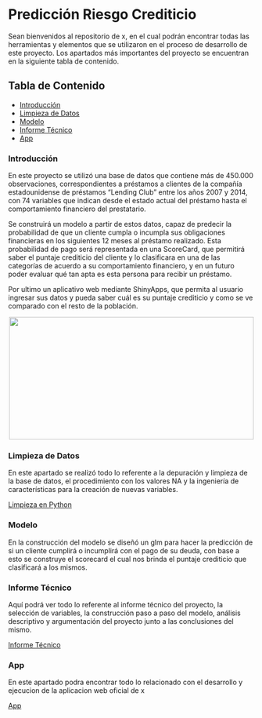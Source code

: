 # Predicción Riesgo Crediticio
Sean bienvenidos al repositorio de x, en el cual podrán encontrar todas las herramientas y elementos que se utilizaron en el proceso de desarrollo de este proyecto. Los apartados más importantes del proyecto se encuentran en la siguiente tabla de contenido.
## Tabla de Contenido

- [Introducción](#introducción)
- [Limpieza de Datos](#limpieza-de-datos)
- [Modelo](#modelo)
- [Informe Técnico](#informe-técnico)
- [App](#app)

### Introducción

En este proyecto se utilizó una base de datos que contiene más de 450.000 observaciones, correspondientes a préstamos a clientes de la compañía estadounidense de préstamos “Lending Club” entre los años 2007 y 2014, con 74 variables que indican desde el estado actual del préstamo hasta el comportamiento financiero del prestatario.  

Se construirá un modelo a partir de estos datos, capaz de predecir la probabilidad de que un cliente cumpla o incumpla sus obligaciones financieras en los siguientes 12 meses al préstamo realizado. Esta probabilidad de pago será representada en una ScoreCard, que permitirá saber el puntaje crediticio del cliente y lo clasificara en una de las categorías de acuerdo a su comportamiento financiero, y en un futuro poder evaluar qué tan apta es esta persona para recibir un préstamo.

Por ultimo un aplicativo web mediante ShinyApps, que permita al usuario ingresar sus datos y pueda saber cuál es su puntaje crediticio y como se ve comparado con el resto de la población.
<p align="center">
  <img src="https://encrypted-tbn0.gstatic.com/images?q=tbn:ANd9GcT7W2y3GE6lUs0-kXSqPmBvsvsDCs0XIxi6njDBvzlctQVosf8pJiFSaaisPVtA63LuRTU&usqp=CAU" width="500" height="250" />
</p>


### Limpieza de Datos

En este apartado se realizó todo lo referente a la depuración y limpieza de la base de datos, el procedimiento con los valores NA y la ingeniería de características para la creación de nuevas variables.

[Limpieza en Python](https://github.com/DanielDi/Prediccion_Riesgo_Crediticio/blob/main/procesamiento.md)

### Modelo

En la construcción del modelo se diseñó un glm para hacer la predicción de si un cliente cumplirá o incumplirá con el pago de su deuda, con base a esto se construye el scorecard el cual nos brinda el puntaje crediticio que clasificará a los mismos. 


### Informe Técnico

Aquí podrá ver todo lo referente al informe técnico del proyecto, la selección de variables, la construcción paso a paso del modelo, análisis descriptivo y argumentación del proyecto junto a las conclusiones del mismo.  

[Informe Técnico](https://github.com/DanielDi/Prediccion_Riesgo_Crediticio/blob/main/datos_juntos.feather)

### App

En este apartado podra encontrar todo lo relacionado con el desarrollo y ejecucion de la aplicacion web oficial de x

[App](https://github.com/DanielDi/Prediccion_Riesgo_Crediticio/blob/main/datos_juntos.feather)
